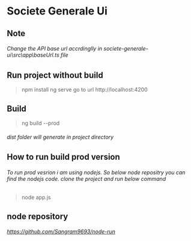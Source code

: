 # Societe Generale Ui

## Note
###### Change the API base url accrdinglly in societe-generale-ui\src\app\baseUrl.ts file

## Run project without build
> npm install
> ng serve
> go to url http://localhost:4200

## Build
> ng build --prod
###### dist folder will generate in project directory

## How to run build prod version
###### To run prod vesrion i am using nodejs. So below node repositry you can find the nodejs code. clone the project and run below command
> node app.js

## node repository
###### https://github.com/Sangram9693/node-run



